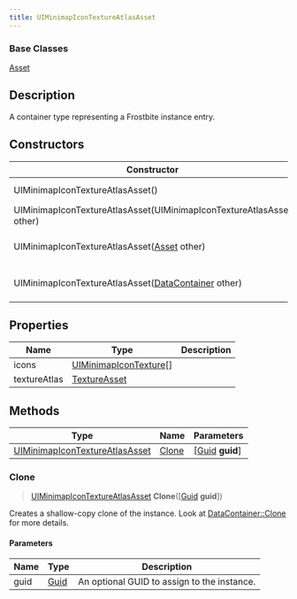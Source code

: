 ```yaml
---
title: UIMinimapIconTextureAtlasAsset
---
```

### Base Classes

[Asset](/vext/ref/fb/asset/)

## Description

A container type representing a Frostbite instance entry.

## Constructors

| Constructor                                                                               | Description                                                                                                                                         |
| ----------------------------------------------------------------------------------------- | --------------------------------------------------------------------------------------------------------------------------------------------------- |
| UIMinimapIconTextureAtlasAsset()                                                          | Create a new instance of this container type.                                                                                                       |
| UIMinimapIconTextureAtlasAsset(UIMinimapIconTextureAtlasAsset other)                      | Create a reference copy of an instance of the same type.                                                                                            |
| UIMinimapIconTextureAtlasAsset([Asset](/vext/ref/fb/asset/) other)                                      | Upcast an instance of type [Asset](/vext/ref/fb/asset/) to [UIMinimapIconTextureAtlasAsset](/vext/ref/fb/uiminimapicontextureatlasasset/).                                      |
| UIMinimapIconTextureAtlasAsset([DataContainer](/vext/ref/shared/class/datacontainer) other) | Upcast an instance of type [DataContainer](/vext/ref/shared/class/datacontainer) to [UIMinimapIconTextureAtlasAsset](/vext/ref/fb/uiminimapicontextureatlasasset/). |

## Properties

| Name         | Type                                             | Description |
| ------------ | ------------------------------------------------ | ----------- |
| icons        | [UIMinimapIconTexture](/vext/ref/fb/uiminimapicontexture/)\[\] |             |
| textureAtlas | [TextureAsset](/vext/ref/fb/textureasset/)                     |             |

## Methods

| Type                                                             | Name            | Parameters                                     |
| ---------------------------------------------------------------- | --------------- | ---------------------------------------------- |
| [UIMinimapIconTextureAtlasAsset](/vext/ref/fb/uiminimapicontextureatlasasset/) | [Clone](#clone) | \[[Guid](/vext/ref/shared/class/guid) **guid**\] |

### Clone

> [UIMinimapIconTextureAtlasAsset](/vext/ref/fb/uiminimapicontextureatlasasset/) **Clone**(\[[Guid](/vext/ref/shared/class/guid) **guid**\])

Creates a shallow-copy clone of the instance. Look at [DataContainer::Clone](/vext/ref/shared/class/datacontainer#clone) for more details.

#### Parameters

| Name | Type         | Description                                 |
| ---- | ------------ | ------------------------------------------- |
| guid | [Guid](/vext/ref/shared/class/guid/) | An optional GUID to assign to the instance. |
